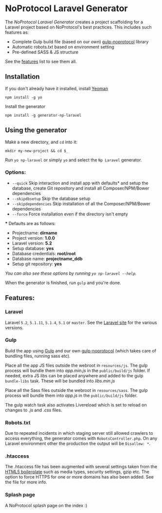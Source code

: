 # NoProtocol Laravel Generator

The *NoProtocol Laravel Generator* creates a project scaffolding for a Laravel project based on NoProtocol's best practices. This includes such features as:

* Complete Gulp build file (based on our own) [gulp-noprotocol](https://github.com/NoProtocol/gulp-noprotocol) library
* Automatic robots.txt based on environment setting
* Pre-defined SASS & JS structure

See the [features](#features) list to see them all.

## Installation

If you don't already have it installed, install [Yeoman](http://yeoman.io)

	npm install -g yo

Install the generator

	npm install -g generator-np-laravel

## Using the generator

Make a new directory, and `cd` into it:

	mkdir my-new-project && cd $_

Run `yo np-laravel` or simply `yo` and select the `Np Laravel` generator.

### Options:

* `--quick` Skip interaction and install app with defaults* and setup the database, create Git repository and install all Composer/NPM/Bower dependencies
* `--skipdbsetup` Skip the database setup
* `--skipdependencies` Skip installation of all the Composer/NPM/Bower dependencies
* `--force` Force installation even if the directory isn't empty

__\*__ Defaults are as follows:

* Projectname: __dirname__
* Project version: __1.0.0__
* Laravel version: __5.2__
* Setup database: __yes__
* Database credentials: __root/root__
* Database name: __projectname_ddb__
* Setup git repository: __yes__


*You can also see these options by running `yo np-laravel --help`.*

When the generator is finished, run `gulp` and you're done.

## Features:

### Laravel
Laravel `5.2`, `5.1.11`, `5.1.4`, `5.1` or `master`. See the [Laravel site](http://laravel.com/) for the various versions.

### Gulp
Build the app using [Gulp](http://gulpjs.com/) and our own [gulp-noprotocol](https://github.com/NoProtocol/gulp-noprotocol) (which takes care of bundling files, running sass etc).

Place all the app JS files outside the webroot in `resources/js`. The gulp process will bundle them into *app.min.js* in the `public/build/js` folder. If needed, extra JS libs can be placed anywhere and added to the gulp `bundle-libs` task. These will be bundled into *libs.min.js*

Place all the Sass files outside the webroot in `resources/sass`. The gulp process will bundle them into *app.js* in the `public/build/js` folder.

The gulp watch task also activates Livereload which is set to reload on changes to *.js* and *.css* files.

### Robots.txt
Due to repeated incidents in which staging server still allowed crawlers to access everything, the generator comes with `RobotsController.php`. On any Laravel environment other the production the output will be `Disallow: *`.

### .htaccess
The .htaccess file has been augmented with several settings taken from the [HTML5 boilerplate](https://github.com/h5bp/server-configs-apache/blob/master/dist/.htaccess) such as media types, security settings, gzip etc. The option to force HTTPS for one or more domains has also been added. See the file for more info.

### Splash page
A NoProtocol splash page on the index :)

